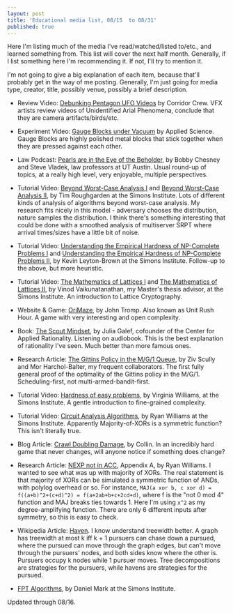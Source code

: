 ```yaml
---
layout: post
title: 'Educational media list, 08/15  to 08/31'
published: true
---
```

Here I'm listing much of the media I've read/watched/listed to/etc., and learned something from. This list will cover the next half month. Generally, if I list something here I'm recommending it. If not, I'll try to mention it.

I'm not going to give a big explanation of each item, because that'll probably get in the way of me posting. Generally, I'm just going for media type, creator, title, possibly venue, possibly a brief description.

* Review Video: [Debunking Pentagon UFO Videos](https://youtu.be/jHDlfIaBEqw) by Corridor Crew. VFX artists review videos of Unidentified Arial Phenomena, conclude that they are camera artifacts/birds/etc.

* Experiment Video: [Gauge Blocks under Vacuum](https://youtu.be/Z5XOk1oMFh0) by Applied Science. Gauge Blocks are highly polished metal blocks that stick together when they are pressed against each other.

* Law Podcast: [Pearls are in the Eye of the Beholder](https://www.nationalsecuritylawpodcast.com/), by Bobby Chesney and Steve Vladek, law professors at UT Austin. Usual round-up of topics, at a really high level, very enjoyable, multiple perspectives.

* Tutorial Video: [Beyond Worst-Case Analysis I](https://www.youtube.com/watch?v=thHt1lhLqJA) and [Beyond Worst-Case Analysis II](https://www.youtube.com/watch?v=_6-gMLvCxWw), by Tim Roughgarden at the Simons Institute. Lots of different kinds of analysis of algorithms beyond worst-case analysis. My research fits nicely in this model - adversary chooses the distribution, nature samples the distribution. I think there's something interesting that could be done with a smoothed analysis of multiserver SRPT where arrival times/sizes have a little bit of noise.

* Tutorial Video: [Understanding the Empirical Hardness of NP-Complete Problems I](https://www.youtube.com/watch?v=ZrXipcqpuxc) and [Understanding the Empirical Hardness of NP-Complete Problems II](https://www.youtube.com/watch?v=Jpiq3pphls4), by Kevin Leyton-Brown at the Simons Institute. Follow-up to the above, but more heuristic.

* Tutorial Video: [The Mathematics of Lattices I](https://www.youtube.com/watch?v=LlPXfy6bKIY) and [The Mathematics of Lattices II](https://www.youtube.com/watch?v=SZkTJMorxnM), by Vinod Vaikunatanathan, my Master's thesis advisor, at the Simons Institute. An introduction to Lattice Cryptography.

* Website & Game: [OriMaze](http://tromp.github.io/orimaze.html), by John Tromp. Also known as Unit Rush Hour. A game with very interesting and open complexity.

* Book: [The Scout Mindset](https://juliagalef.com/), by Julia Galef, cofounder of the Center for Applied Rationality. Listening on audiobook. This is the best explanation of rationality I've seen. Much better than more famous ones.

* Research Article: [The Gittins Policy in the M/G/1 Queue](https://www.cs.cmu.edu/~harchol/Papers/WIOPT21.pdf), by Ziv Scully and Mor Harchol-Balter, my frequent collaborators. The first fully general proof of the optimality of the Gittins policy in the M/G/1. Scheduling-first, not multi-armed-bandit-first.

* Tutorial Video: [Hardness of easy problems](https://youtu.be/0ndSu9TqrgI), by Virginia Williams, at the Simons Institute. A gentle introduction to fine-grained complexity.

* Tutorial Video: [Circuit Analysis Algorithms](https://youtu.be/adJvi7tL-qM), by Ryan Williams at the Simons Institute. Apparently Majority-of-XORs is a symmetric function? This isn't literally true.

* Blog Article: [Crawl Doubling Damage](https://desystemize.substack.com/p/desystemize-7), by Collin. In an incredibly hard game that never changes, will anyone notice if something does change?

* Research Article: [NEXP not in ACC](https://people.csail.mit.edu/rrw/acc-lbs.pdf), Appendix A, by Ryan Williams. I wanted to see what was up with majority of XORs. The real statement is that majority of XORs can be simulated a symmetric function of ANDs, with polylog overhead or so. For instance, `MAJ(a xor b, c xor d) = f((a+b)^2+(c+d)^2) = f(a+2ab+b+c+2cd+d)`, where f is the "not 0 mod 4" function and MAJ breaks ties towards 1. Here I'm using `x^2` as my degree-amplifying function. There are only 6 different inputs after symmetry, so this is easy to check.

* Wikipedia Article: [Haven](https://en.m.wikipedia.org/wiki/Haven_(graph_theory)). I know understand treewidth better. A graph has treewidth at most k iff k + 1 pursuers can chase down a pursued, where the pursued can move through the graph edges, but can't move through the pursuers' nodes, and both sides know where the other is. Pursuers occupy k nodes while 1 pursuer moves. Tree decompositions are strategies for the pursuers, while havens are strategies for the pursued.

* [FPT Algorithms](https://youtu.be/tpBxUmfagsY), by Daniel Mark at the Simons Institute.



Updated through 08/16.
